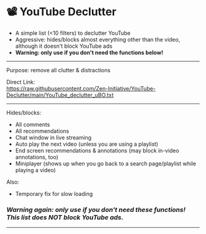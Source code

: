 # 📽️ YouTube Declutter
- A simple list (<10 filters) to declutter YouTube
- Aggressive: hides/blocks almost everything other than the video, although it doesn't block YouTube ads
- **Warning: only use if you don't need the functions below!**

---

Purpose: remove all clutter & distractions

Direct Link:  
https://raw.githubusercontent.com/Zen-Initiative/YouTube-Declutter/main/YouTube_declutter_uBO.txt

---

Hides/blocks:

- All comments 
- All recommendations
- Chat window in live streaming
- Auto play the next video (unless you are using a playlist)
- End screen recommendations & annotations (may block in-video annotations, too)
- Miniplayer (shows up when you go back to a search page/playlist while playing a video)

Also:
- Temporary fix for slow loading

### _Warning again: only use if you don't need these functions! This list does NOT block YouTube ads._

---
